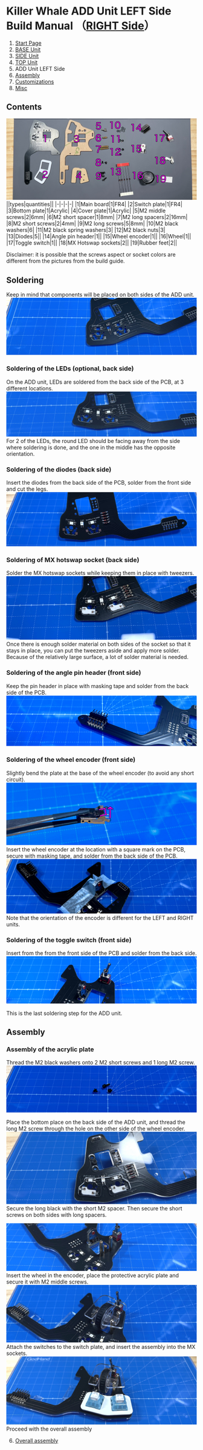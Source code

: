 
# Killer Whale ADD Unit LEFT Side Build Manual （[RIGHT Side](../rightside/5_ADD.md)）

1. [Start Page](../README_EN.md)
2. [BASE Unit](../2_BASE.md)
3. [SIDE Unit](../leftside/3_SIDE_TRACKBALL.md)
4. [TOP Unit](../leftside/4_TOP.md)
5. ADD Unit LEFT Side
6. [Assembly](../leftside/6_ASSEMBLE.md)
7. [Customizations](../leftside/7_CUSTOM.md)
8. [Misc](../leftside/8_MISC.md)

## Contents
![](../img/add/IMG_4929.jpg)    
||types|quantities||
|-|-|-|-|
|1|Main board|1|FR4|
|2|Switch plate|1|FR4|
|3|Bottom plate|1|Acrylic|
|4|Cover plate|1|Acrylic|
|5|M2 middle screws|2|6mm|
|6|M2 short spacer|1|8mm|
|7|M2 long spacers|2|16mm|
|8|M2 short screws|2|4mm|
|9|M2 long screws|5|8mm|
|10|M2 black washers|6|
|11|M2 black spring washers|3|
|12|M2 black nuts|3|
|13|Diodes|5||
|14|Angle pin header|1||
|15|Wheel encoder|1||
|16|Wheel|1||
|17|Toggle switch|1||
|18|MX Hotswap sockets|2||
|19|Rubber feet|2||

Disclaimer: it is possible that the screws aspect or socket colors are different from the pictures from the build guide.

## Soldering
Keep in mind that components will be placed on both sides of the ADD unit.
![](../img/add/IMG_6219.jpg)  


### Soldering of the LEDs (optional, back side)  
On the ADD unit, LEDs are soldered from the back side of the PCB, at 3 different locations.
![](../img/add/IMG_6224.jpg)  
For 2 of the LEDs, the round LED should be facing away from the side where soldering is done, and the one in the middle has the opposite orientation.

### Soldering of the diodes (back side)
Insert the diodes from the back side of the PCB, solder from the front side and cut the legs.
![](../img/add/IMG_4955.jpg)  


### Soldering of MX hotswap socket (back side)
Solder the MX hotswap sockets while keeping them in place with tweezers.
![](../img/add/IMG_4967.jpg)  
Once there is enough solder material on both sides of the socket so that it stays in place, you can put the tweezers aside and apply more solder.
Because of the relatively large surface, a lot of solder material is needed.


### Soldering of the angle pin header (front side)
Keep the pin header in place with masking tape and solder from the back side of the PCB.
![](../img/add/IMG_7185.jpg)  

### Soldering of the wheel encoder (front side)
Slightly bend the plate at the base of the wheel encoder (to avoid any short circuit). 
![](../img/wheel/IMG_4976.jpg)  
Insert the wheel encoder at the location with a square mark on the PCB, secure with masking tape, and solder from the back side of the PCB.
![](../img/add/IMG_4983.jpg)  
Note that the orientation of the encoder is different for the LEFT and RIGHT units.

### Soldering of the toggle switch (front side)
Insert from the from the front side of the PCB and solder from the back side.
![](../img/add/IMG_4994.jpg)  

This is the last soldering step for the ADD unit.

## Assembly
### Assembly of the acrylic plate
Thread the M2 black washers onto 2 M2 short screws and 1 long M2 screw.  
![](../img/add/IMG_5027.jpg)  

Place the bottom place on the back side of the ADD unit, and thread the long M2 screw through the hole on the other side of the wheel encoder.
![](../img/add/IMG_5033.jpg)  
Secure the long black with the short M2 spacer.
Then secure the short screws on both sides with long spacers.

![](../img/add/IMG_5034.jpg)  
Insert the wheel in the encoder, place the protective acrylic plate and secure it with M2 middle screws. 
![](../img/add/IMG_5037.jpg)  
Attach the switches to the switch plate, and insert the assembly into the MX sockets.
![](../img/add/IMG_5041.jpg)  
Proceed with the overall assembly

6. [Overall assembly](../leftside/6_ASSEMBLE.md)
